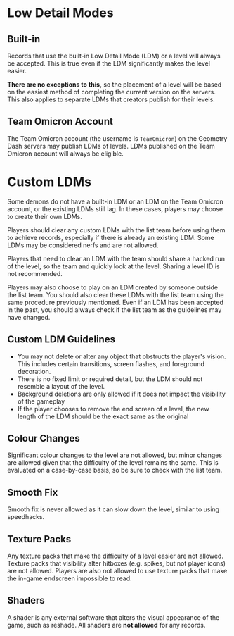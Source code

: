 # Low Detail Modes

## Built-in

Records that use the built-in Low Detail Mode (LDM) or a level will always be accepted. This is true even if the LDM significantly makes the level easier.

**There are no exceptions to this,** so the placement of a level will be based on the easiest method of completing the current version on the servers. This also applies to separate LDMs that creators publish for their levels.

## Team Omicron Account

The Team Omicron account (the username is `TeamOmicron`) on the Geometry Dash servers may publish LDMs of levels. LDMs published on the Team Omicron account will always be eligible.

# Custom LDMs

Some demons do not have a built-in LDM or an LDM on the Team Omicron account, or the existing LDMs still lag. In these cases, players may choose to create their own LDMs.

Players should clear any custom LDMs with the list team before using them to achieve records, especially if there is already an existing LDM. Some LDMs may be considered nerfs and are not allowed.

Players that need to clear an LDM with the team should share a hacked run of the level, so the team and quickly look at the level. Sharing a level ID is not recommended.

Players may also choose to play on an LDM created by someone outside the list team. You should also clear these LDMs with the list team using the same procedure previously mentioned. Even if an LDM has been accepted in the past, you should always check if the list team as the guidelines may have changed.

## Custom LDM Guidelines

-   You may not delete or alter any object that obstructs the player's vision. This includes certain transitions, screen flashes, and foreground decoration.
-   There is no fixed limit or required detail, but the LDM should not resemble a layout of the level.
-   Background deletions are only allowed if it does not impact the visibility of the gameplay
-   If the player chooses to remove the end screen of a level, the new length of the LDM should be the exact same as the original

## Colour Changes

Significant colour changes to the level are not allowed, but minor changes are allowed given that the difficulty of the level remains the same. This is evaluated on a case-by-case basis, so be sure to check with the list team.

## Smooth Fix

Smooth fix is never allowed as it can slow down the level, similar to using speedhacks.

## Texture Packs

Any texture packs that make the difficulty of a level easier are not allowed. Texture packs that visibility alter hitboxes (e.g. spikes, but not player icons) are not allowed. Players are also not allowed to use texture packs that make the in-game endscreen impossible to read.

## Shaders

A shader is any external software that alters the visual appearance of the game, such as reshade. All shaders are **not allowed** for any records.
